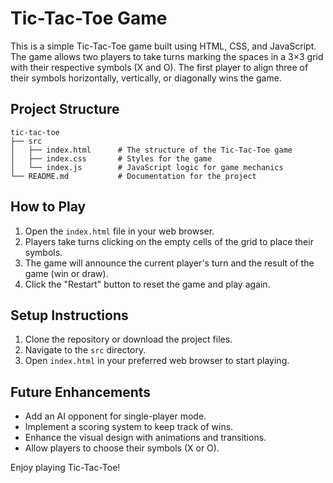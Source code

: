# Tic-Tac-Toe Game

This is a simple Tic-Tac-Toe game built using HTML, CSS, and JavaScript. The game allows two players to take turns marking the spaces in a 3×3 grid with their respective symbols (X and O). The first player to align three of their symbols horizontally, vertically, or diagonally wins the game.

## Project Structure

```
tic-tac-toe
├── src
│   ├── index.html      # The structure of the Tic-Tac-Toe game
│   ├── index.css       # Styles for the game
│   └── index.js        # JavaScript logic for game mechanics
└── README.md           # Documentation for the project
```

## How to Play

1. Open the `index.html` file in your web browser.
2. Players take turns clicking on the empty cells of the grid to place their symbols.
3. The game will announce the current player's turn and the result of the game (win or draw).
4. Click the "Restart" button to reset the game and play again.

## Setup Instructions

1. Clone the repository or download the project files.
2. Navigate to the `src` directory.
3. Open `index.html` in your preferred web browser to start playing.

## Future Enhancements

- Add an AI opponent for single-player mode.
- Implement a scoring system to keep track of wins.
- Enhance the visual design with animations and transitions.
- Allow players to choose their symbols (X or O).

Enjoy playing Tic-Tac-Toe!